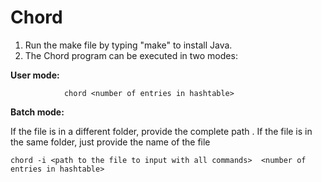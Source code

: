 # Chord

1. Run the make file by typing "make" to install Java.
2. The Chord program can be executed in two modes:

**User mode:** 

                chord <number of entries in hashtable>
                
**Batch mode:** 

If the file is in a different folder, provide the complete path . If the file is in the same folder, just provide the name of the file

    chord -i <path to the file to input with all commands>  <number of entries in hashtable>

